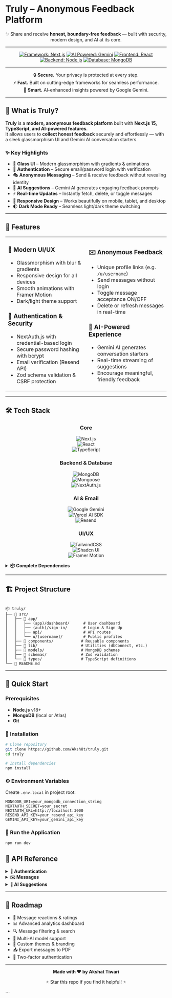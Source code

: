 # Truly – Anonymous Feedback Platform  
<div align="center">


✨ Share and receive **honest, boundary-free feedback** — built with security, modern design, and AI at its core.  

---

[![Framework: Next.js](https://img.shields.io/badge/Framework-Next.js-black?logo=next.js&logoColor=white)](https://nextjs.org/)
[![AI Powered: Gemini](https://img.shields.io/badge/AI-Google%20Gemini-4285F4?logo=google&logoColor=white)](https://ai.google/)
[![Frontend: React](https://img.shields.io/badge/Frontend-React-61DAFB?logo=react&logoColor=white)](https://react.dev/)
[![Backend: Node.js](https://img.shields.io/badge/Backend-Node.js-339933?logo=node.js&logoColor=white)](https://nodejs.org/)
[![Database: MongoDB](https://img.shields.io/badge/Database-MongoDB-47A248?logo=mongodb&logoColor=white)](https://www.mongodb.com/)

---

🔒 **Secure.** Your privacy is protected at every step.  
⚡ **Fast.** Built on cutting-edge frameworks for seamless performance.  
🧠 **Smart.** AI-enhanced insights powered by Google Gemini.  

</div>


---

## 🎯 What is Truly?  

**Truly** is a **modern, anonymous feedback platform** built with **Next.js 15, TypeScript, and AI-powered features**.  
It allows users to **collect honest feedback** securely and effortlessly — with a sleek glassmorphism UI and Gemini AI conversation starters.  

### ✨ Key Highlights  

- 🎨 **Glass UI** – Modern glassmorphism with gradients & animations  
- 🔐 **Authentication** – Secure email/password login with verification  
- 🎭 **Anonymous Messaging** – Send & receive feedback without revealing identity  
- 🤖 **AI Suggestions** – Gemini AI generates engaging feedback prompts  
- ⚡ **Real-time Updates** – Instantly fetch, delete, or toggle messages  
- 📱 **Responsive Design** – Works beautifully on mobile, tablet, and desktop  
- 🌓 **Dark Mode Ready** – Seamless light/dark theme switching  

---

## 🚀 Features  

<table>
<tr>
<td width="50%">

### 🎨 **Modern UI/UX**
- Glassmorphism with blur & gradients  
- Responsive design for all devices  
- Smooth animations with Framer Motion  
- Dark/light theme support  

### 🔐 **Authentication & Security**
- NextAuth.js with credential-based login  
- Secure password hashing with bcrypt  
- Email verification (Resend API)  
- Zod schema validation & CSRF protection  

</td>
<td width="50%">

### ✉️ **Anonymous Feedback**
- Unique profile links (e.g. `/u/username`)  
- Send messages without login  
- Toggle message acceptance ON/OFF  
- Delete or refresh messages in real-time  

### 🤖 **AI-Powered Experience**
- Gemini AI generates conversation starters  
- Real-time streaming of suggestions  
- Encourage meaningful, friendly feedback  

</td>
</tr>
</table>

---

## 🛠️ Tech Stack  

<div align="center">

### Core  
![Next.js](https://img.shields.io/badge/Next.js-15-black?style=for-the-badge&logo=next.js&logoColor=white)  
![React](https://img.shields.io/badge/React-19-61DAFB?style=for-the-badge&logo=react&logoColor=white)  
![TypeScript](https://img.shields.io/badge/TypeScript-5-blue?style=for-the-badge&logo=typescript&logoColor=white)  

### Backend & Database  
![MongoDB](https://img.shields.io/badge/MongoDB-8-brightgreen?style=for-the-badge&logo=mongodb&logoColor=white)  
![Mongoose](https://img.shields.io/badge/Mongoose-ORM-red?style=for-the-badge)  
![NextAuth.js](https://img.shields.io/badge/Auth-NextAuth.js-000000?style=for-the-badge&logo=auth0&logoColor=white)  

### AI & Email  
![Google Gemini](https://img.shields.io/badge/Gemini-AI-4285F4?style=for-the-badge&logo=google&logoColor=white)  
![Vercel AI SDK](https://img.shields.io/badge/Vercel%20AI-SDK-black?style=for-the-badge&logo=vercel&logoColor=white)  
![Resend](https://img.shields.io/badge/Resend-Email-orange?style=for-the-badge)  

### UI/UX  
![TailwindCSS](https://img.shields.io/badge/Tailwind_CSS-38B2AC?style=for-the-badge&logo=tailwind-css&logoColor=white)  
![Shadcn UI](https://img.shields.io/badge/Shadcn/UI-000?style=for-the-badge)  
![Framer Motion](https://img.shields.io/badge/Framer_Motion-Animation-pink?style=for-the-badge&logo=framer&logoColor=white)  

</div>

<details>
<summary><b>📦 Complete Dependencies</b></summary>

- **Auth & Security**: NextAuth.js, bcryptjs, Zod  
- **Database**: MongoDB, Mongoose  
- **AI**: Vercel AI SDK, Google Gemini  
- **UI/UX**: TailwindCSS, Shadcn/ui, Radix UI, Lucide React, React Icons, Sonner, Framer Motion  
- **Forms**: React Hook Form, Hookform Resolvers, Zod  
- **Email**: Resend API, React Email  
- **Dev Tools**: Turbopack, ESLint, PostCSS  

</details>

---

## 🏗️ Project Structure  

```

📦 truly/
├── 📁 src/
│   ├── 📁 app/
│   │   ├── (app)/dashboard/      # User dashboard
│   │   ├── (auth)/sign-in/       # Login & Sign Up
│   │   ├── api/                  # API routes
│   │   └── u/[username]/         # Public profiles
│   ├── 📁 components/            # Reusable components
│   ├── 📁 lib/                   # Utilities (dbConnect, etc.)
│   ├── 📁 models/                # MongoDB schemas
│   ├── 📁 schemas/               # Zod validation
│   └── 📁 types/                 # TypeScript definitions
└── 📄 README.md

````

---

## 🚀 Quick Start  

### Prerequisites  
- **Node.js** v18+  
- **MongoDB** (local or Atlas)  
- **Git**  

### 🔧 Installation  

```bash
# Clone repository
git clone https://github.com/Aksh8t/truly.git
cd truly

# Install dependencies
npm install
````

### ⚙️ Environment Variables

Create `.env.local` in project root:

```env
MONGODB_URI=your_mongodb_connection_string
NEXTAUTH_SECRET=your_secret
NEXTAUTH_URL=http://localhost:3000
RESEND_API_KEY=your_resend_api_key
GEMINI_API_KEY=your_gemini_api_key
```

### 🏃 Run the Application

```bash
npm run dev

```

## 📡 API Reference

<details>
<summary><b>🔐 Authentication</b></summary>

| Method | Endpoint                  | Description   |
| ------ | ------------------------- | ------------- |
| `POST` | `/api/sign-up`            | Register user |
| `POST` | `/api/verify-code`        | Verify email  |
| `POST` | `/api/auth/[...nextauth]` | Auth handler  |

</details>

<details>
<summary><b>✉️ Messages</b></summary>

| Method   | Endpoint                  | Description            |
| -------- | ------------------------- | ---------------------- |
| `POST`   | `/api/send-message`       | Send anonymous message |
| `GET`    | `/api/get-messages`       | Fetch user messages    |
| `DELETE` | `/api/delete-message/:id` | Delete a message       |

</details>

<details>
<summary><b>🤖 AI Suggestions</b></summary>

| Method | Endpoint                | Description               |
| ------ | ----------------------- | ------------------------- |
| `POST` | `/api/suggest-messages` | Generate AI-based prompts |

</details>

---

## 🎯 Roadmap

* 💬 Message reactions & ratings
* 📊 Advanced analytics dashboard
* 🔍 Message filtering & search
* 🤝 Multi-AI model support
* 🎨 Custom themes & branding
* 📤 Export messages to PDF
* 🔑 Two-factor authentication

---

<div align="center">

**Made with ❤️ by Akshat Tiwari**

⭐ Star this repo if you find it helpful! ⭐

</div>
```
